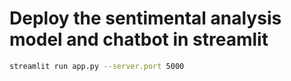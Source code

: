 # Deploy the sentimental analysis model and chatbot in streamlit
```bash
streamlit run app.py --server.port 5000
```
